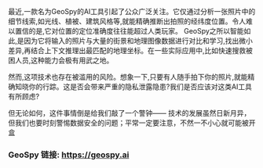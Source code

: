 最近,一款名为GeoSpy的AI工具引起了公众广泛关注。它仅通过分析一张照片中的细节线索,如光线、植被、建筑风格等,就能精确推断出拍照的经纬度位置。令人难以置信的是,它对位置的定位准确度往往能超过人类玩家。
GeoSpy之所以智能如此,是因为它将输入的照片与大量的街景和地理图像数据进行对比和学习,找出微小差异,再结合上下文推理出最匹配的地理坐标。在一些实际应用中,比如快速搜救被困人员,这种能力会极有用武之地。

然而,这项技术也存在被滥用的风险。想象一下,只要有人随手拍下你的照片,就能精确知晓你的行踪。这是否会带来严重的隐私泄露隐患?我们是否应该对这类AI工具有所顾虑?

但无论如何，这件事情倒是给我们敲了一个警钟——
技术的发展虽然日新月异，但我们也要时刻警惕数据安全的问题；平常一定要注意，不然一不小心就可能被开盒
### GeoSpy 链接: https://geospy.ai